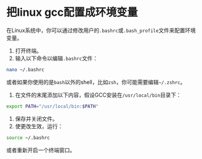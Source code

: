 # 把linux gcc配置成环境变量



在Linux系统中，你可以通过修改用户的`.bashrc`或`.bash_profile`文件来配置环境变量。

1. 打开终端。
2. 输入以下命令以编辑`.bashrc`文件：

```bash
nano ~/.bashrc
```

或者如果你使用的是`bash`以外的shell，比如`zsh`，你可能需要编辑`~/.zshrc`。

1. 在文件的末尾添加以下内容，假设GCC安装在`/usr/local/bin`目录下：

```bash
export PATH="/usr/local/bin:$PATH"
```

1. 保存并关闭文件。
2. 使更改生效，运行：

```bash
source ~/.bashrc
```

或者重新开启一个终端窗口。

